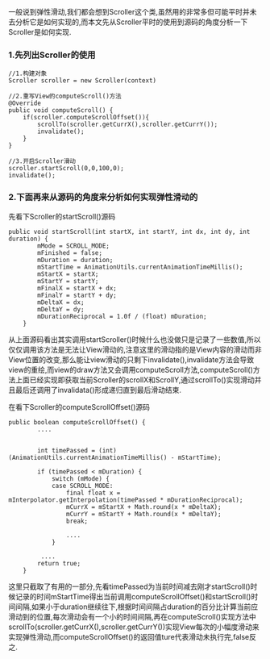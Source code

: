 一般说到弹性滑动,我们都会想到Scroller这个类,虽然用的非常多但可能平时并未去分析它是如何实现的,而本文先从Scroller平时的使用到源码的角度分析一下Scroller是如何实现.

### 1.先列出Scroller的使用
```
//1.构建对象
Scroller scroller = new Scroller(context)

//2.重写View的computeScroll()方法
@Override
public void computeScroll() {
    if(scroller.computeScrollOffset()){
        scrollTo(scroller.getCurrX(),scroller.getCurrY());
        invalidate();
    }
}

//3.开启Scroller滑动
scroller.startScroll(0,0,100,0);
invalidate();
```

### 2.下面再来从源码的角度来分析如何实现弹性滑动的
先看下Scroller的startScroll()源码

```
public void startScroll(int startX, int startY, int dx, int dy, int duration) {
        mMode = SCROLL_MODE;
        mFinished = false;
        mDuration = duration;
        mStartTime = AnimationUtils.currentAnimationTimeMillis();
        mStartX = startX;
        mStartY = startY;
        mFinalX = startX + dx;
        mFinalY = startY + dy;
        mDeltaX = dx;
        mDeltaY = dy;
        mDurationReciprocal = 1.0f / (float) mDuration;
    }
```
从上面源码看出其实调用startScroller()时候什么也没做只是记录了一些数值,所以仅仅调用该方法是无法让View滑动的,注意这里的滑动指的是View内容的滑动而非View位置的改变,那么能让view滑动的只剩下invalidate(),invalidate方法会导致view的重绘,而view的draw方法又会调用computeScroll方法,computeScroll()方法上面已经实现即获取当前Scroller的scrollX和ScrollY,通过scrollTo()实现滑动并且最后还调用了invalidata()形成递归直到最后滑动结束.

在看下Scroller的computeScrollOffset()源码

```
public boolean computeScrollOffset() {
        ....


        int timePassed = (int)(AnimationUtils.currentAnimationTimeMillis() - mStartTime);

        if (timePassed < mDuration) {
            switch (mMode) {
            case SCROLL_MODE:
                final float x = mInterpolator.getInterpolation(timePassed * mDurationReciprocal);
                mCurrX = mStartX + Math.round(x * mDeltaX);
                mCurrY = mStartY + Math.round(x * mDeltaY);
                break;

				....
            }

	     ....
        return true;
    }
```
这里只截取了有用的一部分,先看timePassed为当前时间减去刚才startScroll()时候记录的时间mStartTime得出当前调用computeScrollOffset()和startScroll()时间间隔,如果小于duration继续往下,根据时间间隔占duration的百分比计算当前应滑动到的位置,每次滑动会有一个小的时间间隔,再在computeScroll()实现方法中scrollTo(scroller.getCurrX(),scroller.getCurrY())实现View每次的小幅度滑动来实现弹性滑动,而computeScrollOffset()的返回值ture代表滑动未执行完,false反之.
